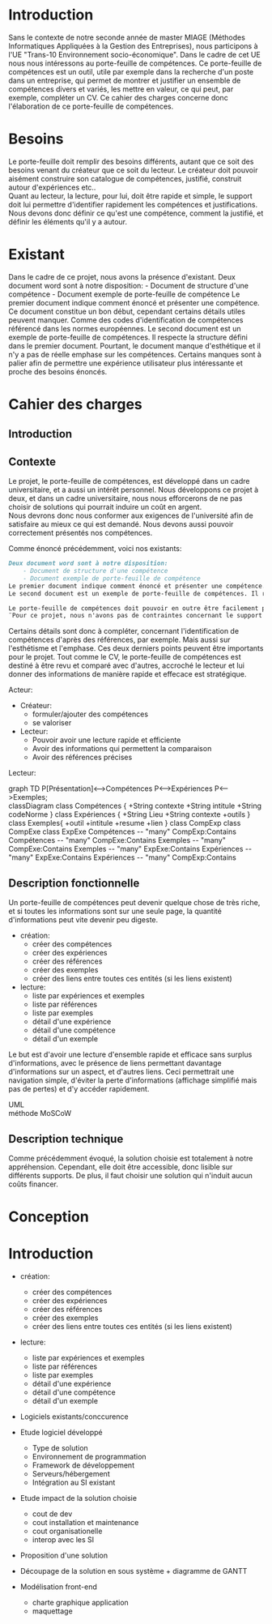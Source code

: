 # Introduction
Sans le contexte de notre seconde année de master MIAGE (Méthodes Informatiques Appliquées à la Gestion des Entreprises), nous participons à l'UE "Trans-10 Environnement socio-économique". Dans le cadre de cet UE nous nous intéressons au porte-feuille de compétences. Ce porte-feuille de compétences est un outil, utile par exemple dans la recherche d'un poste dans un entreprise, qui permet de montrer et justifier un ensemble de compétences divers et variés, les mettre en valeur, ce qui peut, par exemple, compléter un CV.
Ce cahier des charges concerne donc l'élaboration de ce porte-feuille de compétences.  

# Besoins
Le porte-feuille doit remplir des besoins différents, autant que ce soit des besoins venant du créateur que ce soit du lecteur.
Le créateur doit pouvoir aisément construire son catalogue de compétences, justifié, construit autour d'expériences etc..  
Quant au lecteur, la lecture, pour lui, doit être rapide et simple, le support doit lui permettre d'identifier rapidement les compétences et justifications.
Nous devons donc définir ce qu'est une compétence, comment la justifié, et définir les éléments qu'il y a autour.  
<!--réflexion sur le porte-feuille de compétences-->

# Existant
Dans le cadre de ce projet, nous avons la présence d'existant.
Deux document word sont à notre disposition:
    - Document de structure d'une compétence
    - Document exemple de porte-feuille de compétence
Le premier document indique comment énoncé et présenter une compétence. Ce document constitue un bon début, cependant certains détails utiles peuvent manquer. Comme des codes d'identification de compétences référencé dans les normes européennes. 
Le second document est un exemple de porte-feuille de compétences. Il respecte la structure défini dans le premier document. Pourtant, le document manque d'esthétique et il n'y a pas de réelle emphase sur les compétences. Certains manques sont à palier afin de permettre une expérience utilisateur plus intéressante et proche des besoins énoncés.  

# Cahier des charges
<!--
- Description général
- Description fonctionelle
- Description de l'environnement technique
- charte graphique
- contraintes
-->
## Introduction

## Contexte
Le projet, le porte-feuille de compétences, est développé dans un cadre universitaire, et a aussi un intérêt personnel. Nous développons ce projet à deux, et dans un cadre universitaire, nous nous efforcerons de ne pas choisir de solutions qui pourrait induire un coût en argent.  
Nous devrons donc nous conformer aux exigences de l'université afin de satisfaire au mieux ce qui est demandé. Nous devons aussi pouvoir correctement présentés nos compétences.

Comme énoncé précédemment, voici nos existants:  
```markdown 
Deux document word sont à notre disposition:
    - Document de structure d'une compétence
    - Document exemple de porte-feuille de compétence
Le premier document indique comment énoncé et présenter une compétence. Ce document constitue un bon début, cependant certains détails utiles peuvent manquer. Comme des codes d'identification de compétences référencé dans les normes européennes. 
Le second document est un exemple de porte-feuille de compétences. Il respecte la structure défini dans le premier document. Pourtant, le document manque d'esthétique et il n'y a pas de réelle emphase sur les compétences. Certains manques sont à palier afin de permettre une expérience utilisateur plus intéressante et proche des besoins énoncés. 

Le porte-feuille de compétences doit pouvoir en outre être facilement présenté que ce soit pour présenter ses compétences ou bien pour décrire son fonctionnement.
¨Pour ce projet, nous n'avons pas de contraintes concernant le support ou la charte graphique, du moment que les critères et les besoins sont respectés.
``` 
Certains détails sont donc à compléter, concernant l'identification de compétences d'après des références, par exemple. Mais aussi sur l'esthétisme et l'emphase. Ces deux derniers points peuvent être importants pour le projet. Tout comme le CV, le porte-feuille de compétences est destiné à être revu et comparé avec d'autres, accroché le lecteur et lui donner des informations de manière rapide et effecace est stratégique.

Acteur:
- Créateur:
    - formuler/ajouter des compétences 
    - se valoriser
- Lecteur:
    - Pouvoir avoir une lecture rapide et efficiente
    - Avoir des informations qui permettent la comparaison
    - Avoir des références précises  

Lecteur:
<div class="mermaid">
graph TD
    P[Présentation]<-->Compétences
    P<-->Expériences
    P<-->Exemples;
</div>

<div class="mermaid">
classDiagram
class Compétences {
    +String contexte
    +String intitule
    +String codeNorme
}
class Expériences {
    +String Lieu
    +String contexte
    +outils
}
class Exemples{
    +outil
    +intitule
    +resume
    +lien
}
class CompExp
class CompExe
class ExpExe
Compétences -- "many" CompExp:Contains
Compétences -- "many" CompExe:Contains
Exemples -- "many" CompExe:Contains
Exemples -- "many" ExpExe:Contains
Expériences -- "many" ExpExe:Contains
Expériences -- "many" CompExp:Contains
</div>
<!--
- Description demandeur
- Origine besoin
    - Description existant
    - description problèmes
- Description générale du besoin
- Description des catégories de l'utilisateur (acteurs)
-->

## Description fonctionnelle
Un porte-feuille de compétences peut devenir quelque chose de très riche, et si toutes les informations sont sur une seule page, la quantité d'informations peut vite devenir peu digeste.
- création:
    - créer des compétences
    - créer des expériences
    - créer des références
    - créer des exemples
    - créer des liens entre toutes ces entités (si les liens existent) 
- lecture:
    - liste par expériences et exemples
    - liste par références
    - liste par exemples
    - détail d'une expérience
    - détail d'une compétence
    - détail d'un exemple  

Le but est d'avoir une lecture d'ensemble rapide et efficace sans surplus d'informations, avec le présence de liens permettant davantage d'informations sur un aspect, et d'autres liens. Ceci permettrait une navigation simple, d'éviter la perte d'informations (affichage simplifié mais pas de pertes) et d'y accéder rapidement.  

UML  
méthode MoSCoW
 
## Description technique
<!--existant et contraintes imposés par le client ou imposé par l'existant>
## Charte graphique

## Contraintes d'environnement
<!--
contraintes humaines, financières, temporelles, juridiques ...
-->
Comme précédemment évoqué, la solution choisie est totalement à notre appréhension. Cependant, elle doit être accessible, donc lisible sur différents supports. De plus, il faut choisir une solution qui n'induit aucun coûts financer.

# Conception
# Introduction
<!-- - Rappelé fonctionnalités -->
- création:
    - créer des compétences
    - créer des expériences
    - créer des références
    - créer des exemples
    - créer des liens entre toutes ces entités (si les liens existent) 
- lecture:
    - liste par expériences et exemples
    - liste par références
    - liste par exemples
    - détail d'une expérience
    - détail d'une compétence
    - détail d'un exemple  

- Logiciels existants/conccurence
- Etude logiciel développé
    - Type de solution
    - Environnement de programmation
    - Framework de développement
    - Serveurs/hébergement
    - Intégration au SI existant
- Etude impact de la solution choisie
    - cout de dev
    - cout installation et maintenance
    - cout organisationelle
    - interop avec les SI
- Proposition d'une solution
- Découpage de la solution en sous système + diagramme de GANTT
- Modélisation front-end
    - charte graphique application
    - maquettage

<script src="https://cdn.jsdelivr.net/npm/mermaid/dist/mermaid.min.js"></script>
